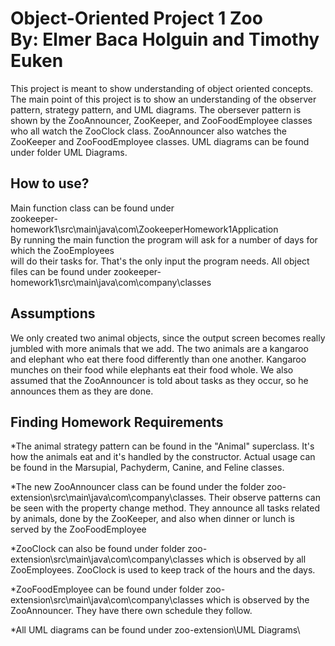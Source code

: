 Object-Oriented Project 1 Zoo  
By: Elmer Baca Holguin and Timothy Euken
=======================
This project is meant to show understanding of object oriented concepts.
The main point of this project is to show an understanding of the observer pattern, strategy pattern, and UML diagrams. The obersever pattern is shown by the ZooAnnouncer, ZooKeeper, and ZooFoodEmployee classes who all watch the ZooClock class. ZooAnnouncer also watches the ZooKeeper and ZooFoodEmployee classes. UML diagrams can be found under folder UML Diagrams.

How to use?
------------------
Main function class can be found under  
zookeeper-homework1\src\main\java\com\ZookeeperHomework1Application  
By running the main function the program will ask for a number of days for which the ZooEmployees  
will do their tasks for. That's the only input the program needs. 
All object files can be found under zookeeper-homework1\src\main\java\com\company\classes

Assumptions
------------------
We only created two animal objects, since the output screen becomes really jumbled with more animals that we add. The two animals are a kangaroo and elephant who eat there food differently than one another. Kangaroo munches on their food while elephants eat their food whole. We also assumed that the ZooAnnouncer is told about tasks as they occur, so he announces them as they are done.

Finding Homework Requirements
------------------
*The animal strategy pattern can be found in the "Animal" superclass. It's how the animals eat and it's handled by the constructor. Actual usage can be found in the Marsupial, Pachyderm, Canine, and Feline classes.

*The new ZooAnnouncer class can be found under the folder zoo-extension\src\main\java\com\company\classes. Their observe patterns can be seen with the property change method. They announce all tasks related by animals, done by the ZooKeeper, and also when dinner or lunch is served by the ZooFoodEmployee

*ZooClock can also be found under folder zoo-extension\src\main\java\com\company\classes which is observed by all ZooEmployees. ZooClock is used to keep track of the hours and the days.

*ZooFoodEmployee can be found under folder zoo-extension\src\main\java\com\company\classes which is observed by the ZooAnnouncer. They have there own schedule they follow.

*All UML diagrams can be found under zoo-extension\UML Diagrams\
